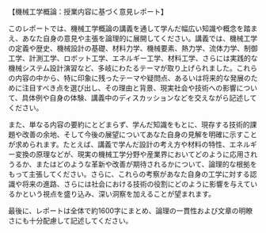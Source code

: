 【機械工学概論：授業内容に基づく意見レポート】

このレポートでは、機械工学概論の講義を通して学んだ幅広い知識や概念を踏まえ、あなた自身の意見や主張を論理的に展開してください。講義では、機械工学の定義や歴史、機械設計の基礎、材料力学、機械要素、熱力学、流体力学、制御工学、計測工学、ロボット工学、エネルギー工学、材料工学、さらには実践的な機械システム設計演習など、多岐にわたるテーマが取り上げられました。これらの内容の中から、特に印象に残ったテーマや疑問点、あるいは将来的な発展のために注目すべき点を選び出し、その理由と背景、現実社会や技術への影響について、具体例や自身の体験、講義中のディスカッションなどを交えながら記述してください。

また、単なる内容の要約にとどまらず、学んだ知識をもとに、現存する技術的課題や改善の余地、そして今後の展望についてあなた自身の見解を明確に示すことが求められます。たとえば、講義で学んだ設計の考え方や材料の特性、エネルギー変換の原理などが、現実の機械工学分野や産業界においてどのように応用されうるか、またはどのような革新や改善が期待されるかについて、論理的な根拠をもって主張してください。さらに、これらの考察があなた自身の工学に対する認識や将来の進路、さらには社会における技術の役割にどのように影響を与えているかという視点を盛り込み、深い洞察を加えることが望まれます。

最後に、レポートは全体で約1600字にまとめ、論理の一貫性および文章の明瞭さにも十分配慮して記述してください。